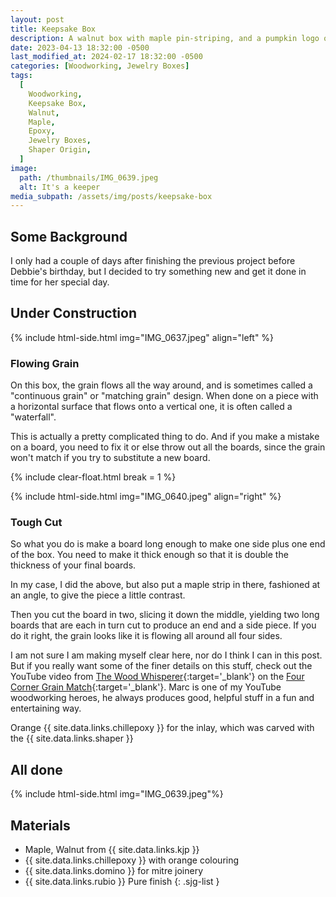 ```yaml
---
layout: post
title: Keepsake Box
description: A walnut box with maple pin-striping, and a pumpkin logo on the top
date: 2023-04-13 18:32:00 -0500
last_modified_at: 2024-02-17 18:32:00 -0500
categories: [Woodworking, Jewelry Boxes]
tags:
  [
    Woodworking,
    Keepsake Box,
    Walnut,
    Maple,
    Epoxy,
    Jewelry Boxes,
    Shaper Origin,
  ]
image:
  path: /thumbnails/IMG_0639.jpeg
  alt: It's a keeper
media_subpath: /assets/img/posts/keepsake-box
---
```

## Some Background

I only had a couple of days after finishing the previous project before Debbie's birthday, but I decided to try something new and get it done in time for her special day.

## Under Construction

{% include html-side.html img="IMG_0637.jpeg" align="left" %}

### Flowing Grain

On this box, the grain flows all the way around, and is sometimes called a "continuous grain" or "matching grain" design. When done on a piece with a horizontal surface that flows onto a vertical one, it is often called a "waterfall".

This is actually a pretty complicated thing to do. And if you make a mistake on a board, you need to fix it or else throw out all the boards, since the grain won't match if you try to substitute a new board.

{% include clear-float.html break = 1 %}

{% include html-side.html img="IMG_0640.jpeg" align="right" %}

### Tough Cut

So what you do is make a board long enough to make one side plus one end of the box. You need to make it thick enough so that it is double the thickness of your final boards.

In my case, I did the above, but also put a maple strip in there, fashioned at an angle, to give the piece a little contrast.

Then you cut the board in two, slicing it down the middle, yielding two long boards that are each in turn cut to produce an end and a side piece. If you do it right, the grain looks like it is flowing all around all four sides.

I am not sure I am making myself clear here, nor do I think I can in this post. But if you really want some of the finer details on this stuff, check out the YouTube video from [The Wood Whisperer](https://www.youtube.com/@woodwhisperer){:target='\_blank'} on the [Four Corner Grain Match](https://youtu.be/SUd3I6Kx1Z0?si=ZVx0jnFtcppiO9HG){:target='\_blank'}. Marc is one of my YouTube woodworking heroes, he always produces good, helpful stuff in a fun and entertaining way.

Orange {{ site.data.links.chillepoxy }} for the inlay, which was carved with the {{ site.data.links.shaper }}

## All done

{% include html-side.html img="IMG_0639.jpeg"%}

## Materials

- Maple, Walnut from {{ site.data.links.kjp }}
- {{ site.data.links.chillepoxy }} with orange colouring
- {{ site.data.links.domino }} for mitre joinery
- {{ site.data.links.rubio }} Pure finish
{: .sjg-list }
